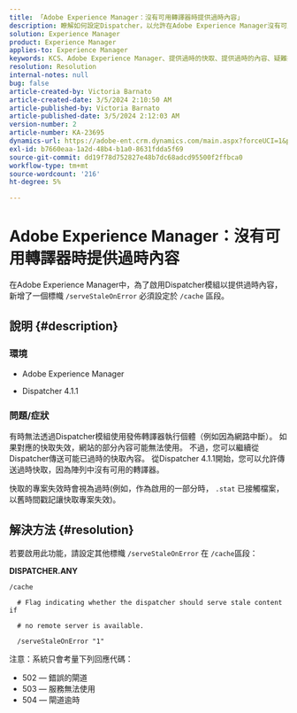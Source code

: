 ```yaml
---
title: 「Adobe Experience Manager：沒有可用轉譯器時提供過時內容」
description: 瞭解如何設定Dispatcher，以允許在Adobe Experience Manager沒有可用轉譯器時傳送過時的快取。
solution: Experience Manager
product: Experience Manager
applies-to: Experience Manager
keywords: KCS、Adobe Experience Manager、提供過時的快取、提供過時的內容、疑難排解、疑難排解、Dispatcher、AEM
resolution: Resolution
internal-notes: null
bug: false
article-created-by: Victoria Barnato
article-created-date: 3/5/2024 2:10:50 AM
article-published-by: Victoria Barnato
article-published-date: 3/5/2024 2:12:03 AM
version-number: 2
article-number: KA-23695
dynamics-url: https://adobe-ent.crm.dynamics.com/main.aspx?forceUCI=1&pagetype=entityrecord&etn=knowledgearticle&id=8adb4f94-95da-ee11-904c-000d3a3110f0
exl-id: b7660eaa-1a2d-48b4-b1a0-8631fdda5f69
source-git-commit: dd19f78d752827e48b7dc68adcd95500f2ffbca0
workflow-type: tm+mt
source-wordcount: '216'
ht-degree: 5%

---
```


# Adobe Experience Manager：沒有可用轉譯器時提供過時內容


在Adobe Experience Manager中，為了啟用Dispatcher模組以提供過時內容，新增了一個標幟 `/serveStaleOnError` 必須設定於 `/cache` 區段。

## 說明 {#description}


### <b>環境</b>

- Adobe Experience Manager


- Dispatcher 4.1.1


### <b>問題/症狀</b>

有時無法透過Dispatcher模組使用發佈轉譯器執行個體（例如因為網路中斷）。 如果對應的快取失效，網站的部分內容可能無法使用。 不過，您可以繼續從Dispatcher傳送可能已過時的快取內容。 從Dispatcher 4.1.1開始，您可以允許傳送過時快取，因為陣列中沒有可用的轉譯器。

快取的專案失效時會視為過時(例如，作為啟用的一部分時， `.stat` 已接觸檔案，以舊時間戳記讓快取專案失效)。


## 解決方法 {#resolution}


若要啟用此功能，請設定其他標幟 `/serveStaleOnError` 在 `/cache`區段：

<b>DISPATCHER.ANY</b>


```
/cache

  # Flag indicating whether the dispatcher should serve stale content if

  # no remote server is available.

  /serveStaleOnError "1"
```




注意：系統只會考量下列回應代碼：

- 502 — 錯誤的閘道
- 503 — 服務無法使用
- 504 — 閘道逾時

